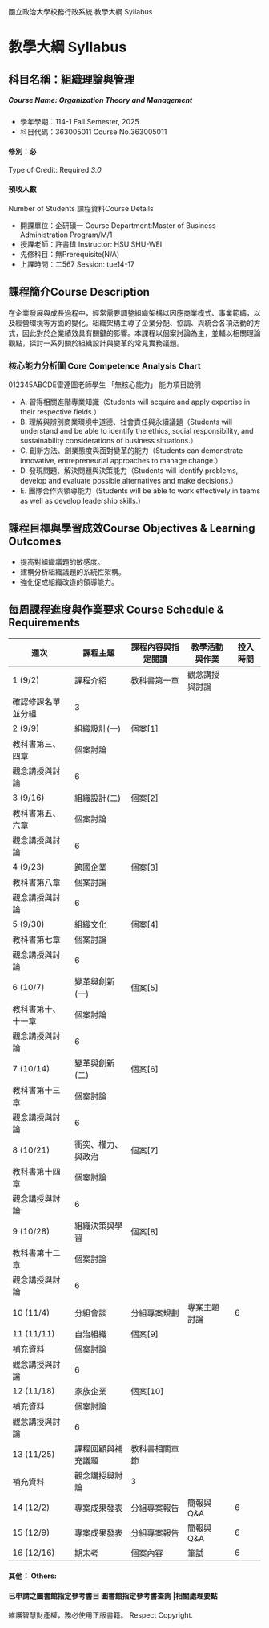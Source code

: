 國立政治大學校務行政系統 教學大綱 Syllabus
# 教學大綱 Syllabus
##  科目名稱：組織理論與管理
#####  Course Name: Organization Theory and Management
  * 學年學期：114-1 Fall Semester, 2025 
  * 科目代碼：363005011 Course No.363005011
#### 修別：必
Type of Credit: Required 
_3.0_
#### 預收人數
Number of Students
課程資料Course Details
  * 開課單位：企研碩一 Course Department:Master of Business Administration Program/M/1 
  * 授課老師：許書瑋 Instructor: HSU SHU-WEI 
  * 先修科目：無Prerequisite(N/A)
  * 上課時間：二567 Session: tue14-17
##  課程簡介Course Description
在企業發展與成長過程中，經常需要調整組織架構以因應商業模式、事業範疇，以及經營環境等方面的變化。組織架構主導了企業分配、協調、與統合各項活動的方式，因此對於企業績效具有關鍵的影響。本課程以個案討論為主，並輔以相關理論觀點，探討一系列關於組織設計與變革的常見實務議題。
###  核心能力分析圖 Core Competence Analysis Chart
012345ABCDE雷達圖老師學生
「無核心能力」 
能力項目說明
  * A. 習得相關進階專業知識（Students will acquire and apply expertise in their respective fields.）
  * B. 理解與辨別商業環境中道德、社會責任與永續議題（Students will understand and be able to identify the ethics, social responsibility, and sustainability considerations of business situations.）
  * C. 創新方法、創業態度與面對變革的能力（Students can demonstrate innovative, entrepreneurial approaches to manage change.）
  * D. 發現問題、解決問題與決策能力（Students will identify problems, develop and evaluate possible alternatives and make decisions.）
  * E. 團隊合作與領導能力（Students will be able to work effectively in teams as well as develop leadership skills.）
##  課程目標與學習成效Course Objectives & Learning Outcomes 
  * 提高對組織議題的敏感度。
  * 建構分析組織議題的系統性架構。
  * 強化促成組織改造的領導能力。
##  每周課程進度與作業要求 Course Schedule & Requirements
週次 |  課程主題 |  課程內容與指定閱讀 |  教學活動與作業 |  投入時間  
---|---|---|---|---  
1 (9/2) |  課程介紹 |  教科書第一章 |  觀念講授與討論  
確認修課名單並分組 |  3  
2 (9/9) |  組織設計(一) |  個案[1]  
教科書第三、四章 |  個案討論  
觀念講授與討論 |  6  
3 (9/16) |  組織設計(二) |  個案[2]  
教科書第五、六章 |  個案討論  
觀念講授與討論 |  6  
4 (9/23) |  跨國企業 |  個案[3]  
教科書第八章 |  個案討論  
觀念講授與討論 |  6  
5 (9/30) |  組織文化 |  個案[4]  
教科書第七章 |  個案討論  
觀念講授與討論 |  6  
6 (10/7) |  變革與創新(一) |  個案[5]  
教科書第十、十一章 |  個案討論  
觀念講授與討論 |  6  
7 (10/14) |  變革與創新(二) |  個案[6]  
教科書第十三章 |  個案討論  
觀念講授與討論 |  6  
8 (10/21) |  衝突、權力、與政治 |  個案[7]  
教科書第十四章 |  個案討論  
觀念講授與討論 |  6  
9 (10/28) |  組織決策與學習 |  個案[8]  
教科書第十二章 |  個案討論  
觀念講授與討論 |  6  
10 (11/4) |  分組會談 |  分組專案規劃 |  專案主題討論 |  6  
11 (11/11) |  自治組織 |  個案[9]  
補充資料 |  個案討論  
觀念講授與討論 |  6  
12 (11/18) |  家族企業 |  個案[10]  
補充資料 |  個案討論  
觀念講授與討論 |  6  
13 (11/25) |  課程回顧與補充議題 |  教科書相關章節  
補充資料 |  觀念講授與討論 |  3  
14 (12/2) |  專案成果發表 |  分組專案報告 |  簡報與Q&A |  6  
15 (12/9) |  專案成果發表 |  分組專案報告 |  簡報與Q&A |  6  
16 (12/16) |  期末考 |  個案內容 |  筆試 |  6  
####  其他： Others:
####  已申請之圖書館指定參考書目  圖書館指定參考書查詢 |相關處理要點
維護智慧財產權，務必使用正版書籍。 Respect Copyright.